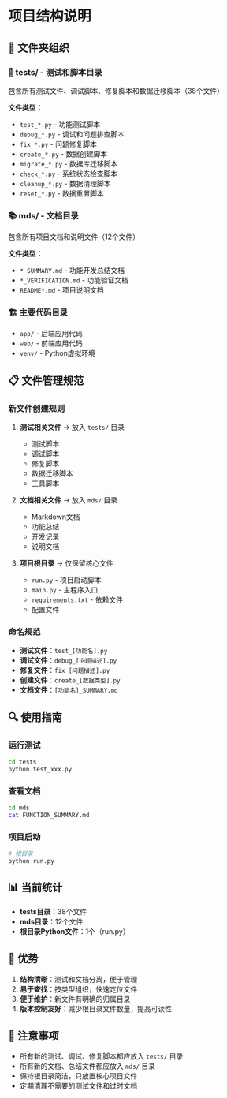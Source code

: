 # 项目结构说明

## 📁 文件夹组织

### 🧪 tests/ - 测试和脚本目录
包含所有测试文件、调试脚本、修复脚本和数据迁移脚本（38个文件）

**文件类型：**
- `test_*.py` - 功能测试脚本
- `debug_*.py` - 调试和问题排查脚本  
- `fix_*.py` - 问题修复脚本
- `create_*.py` - 数据创建脚本
- `migrate_*.py` - 数据库迁移脚本
- `check_*.py` - 系统状态检查脚本
- `cleanup_*.py` - 数据清理脚本
- `reset_*.py` - 数据重置脚本

### 📚 mds/ - 文档目录
包含所有项目文档和说明文件（12个文件）

**文件类型：**
- `*_SUMMARY.md` - 功能开发总结文档
- `*_VERIFICATION.md` - 功能验证文档
- `README*.md` - 项目说明文档

### 🏗️ 主要代码目录
- `app/` - 后端应用代码
- `web/` - 前端应用代码
- `venv/` - Python虚拟环境

## 📋 文件管理规范

### 新文件创建规则
1. **测试相关文件** → 放入 `tests/` 目录
   - 测试脚本
   - 调试脚本
   - 修复脚本
   - 数据迁移脚本
   - 工具脚本

2. **文档相关文件** → 放入 `mds/` 目录
   - Markdown文档
   - 功能总结
   - 开发记录
   - 说明文档

3. **项目根目录** → 仅保留核心文件
   - `run.py` - 项目启动脚本
   - `main.py` - 主程序入口
   - `requirements.txt` - 依赖文件
   - 配置文件

### 命名规范
- **测试文件**：`test_[功能名].py`
- **调试文件**：`debug_[问题描述].py`
- **修复文件**：`fix_[问题描述].py`
- **创建文件**：`create_[数据类型].py`
- **文档文件**：`[功能名]_SUMMARY.md`

## 🔍 使用指南

### 运行测试
```bash
cd tests
python test_xxx.py
```

### 查看文档
```bash
cd mds
cat FUNCTION_SUMMARY.md
```

### 项目启动
```bash
# 根目录
python run.py
```

## 📊 当前统计
- **tests目录**：38个文件
- **mds目录**：12个文件
- **根目录Python文件**：1个（run.py）

## 🎯 优势
1. **结构清晰**：测试和文档分离，便于管理
2. **易于查找**：按类型组织，快速定位文件
3. **便于维护**：新文件有明确的归属目录
4. **版本控制友好**：减少根目录文件数量，提高可读性

## 📝 注意事项
- 所有新的测试、调试、修复脚本都应放入 `tests/` 目录
- 所有新的文档、总结文件都应放入 `mds/` 目录
- 保持根目录简洁，只放置核心项目文件
- 定期清理不需要的测试文件和过时文档
